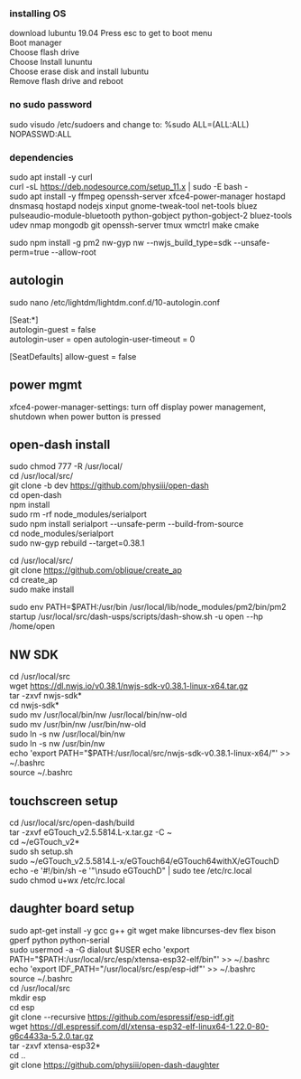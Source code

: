 ### installing OS
download lubuntu 19.04
Press esc to get to boot menu\
Boot manager\
Choose flash drive\
Choose Install lununtu\
Choose erase disk and install lubuntu\
Remove flash drive and reboot


### no sudo password
sudo visudo /etc/sudoers and change to: %sudo   ALL=(ALL:ALL) NOPASSWD:ALL

### dependencies
sudo apt install -y curl \
curl -sL https://deb.nodesource.com/setup_11.x | sudo -E bash - \
sudo apt install -y ffmpeg openssh-server xfce4-power-manager hostapd dnsmasq hostapd nodejs xinput gnome-tweak-tool net-tools bluez pulseaudio-module-bluetooth python-gobject python-gobject-2 bluez-tools udev nmap mongodb git openssh-server tmux wmctrl make cmake

sudo npm install -g pm2 nw-gyp nw --nwjs_build_type=sdk --unsafe-perm=true --allow-root

## autologin
sudo nano /etc/lightdm/lightdm.conf.d/10-autologin.conf

[Seat:*]\
autologin-guest = false\
autologin-user = open
autologin-user-timeout = 0

[SeatDefaults]
allow-guest = false

## power mgmt
xfce4-power-manager-settings: turn off display power management, shutdown when power button is pressed

## open-dash install
sudo chmod 777 -R /usr/local/  
cd /usr/local/src/  
git clone -b dev https://github.com/physiii/open-dash  
cd open-dash  
npm install  
sudo rm -rf node_modules/serialport  
sudo npm install serialport --unsafe-perm --build-from-source  
cd node_modules/serialport  
sudo nw-gyp rebuild --target=0.38.1  

cd /usr/local/src/  
git clone https://github.com/oblique/create_ap  
cd create_ap  
sudo make install  

sudo env PATH=$PATH:/usr/bin /usr/local/lib/node_modules/pm2/bin/pm2 startup /usr/local/src/dash-usps/scripts/dash-show.sh -u open --hp /home/open  

## NW SDK
cd /usr/local/src  
wget https://dl.nwjs.io/v0.38.1/nwjs-sdk-v0.38.1-linux-x64.tar.gz  
tar -zxvf nwjs-sdk*  
cd nwjs-sdk*  
sudo mv /usr/local/bin/nw /usr/local/bin/nw-old  
sudo mv /usr/bin/nw /usr/bin/nw-old  
sudo ln -s nw /usr/local/bin/nw  
sudo ln -s nw /usr/bin/nw  
echo 'export PATH="$PATH:/usr/local/src/nwjs-sdk-v0.38.1-linux-x64/"' >> ~/.bashrc  
source ~/.bashrc  

## touchscreen setup
cd /usr/local/src/open-dash/build  
tar -zxvf eGTouch_v2.5.5814.L-x.tar.gz -C ~  
cd ~/eGTouch_v2*  
sudo sh setup.sh  
sudo ~/eGTouch_v2.5.5814.L-x/eGTouch64/eGTouch64withX/eGTouchD  
echo -e '#!/bin/sh -e '"\nsudo eGTouchD" | sudo tee /etc/rc.local  
sudo chmod u+wx /etc/rc.local  

## daughter board setup
sudo apt-get install -y gcc g++ git wget make libncurses-dev flex bison gperf python python-serial  
sudo usermod -a -G dialout $USER  
echo 'export PATH="$PATH:/usr/local/src/esp/xtensa-esp32-elf/bin"' >> ~/.bashrc  
echo 'export IDF_PATH="/usr/local/src/esp/esp-idf"'  >> ~/.bashrc  
source ~/.bashrc  
cd /usr/local/src  
mkdir esp  
cd esp  
git clone --recursive https://github.com/espressif/esp-idf.git  
wget https://dl.espressif.com/dl/xtensa-esp32-elf-linux64-1.22.0-80-g6c4433a-5.2.0.tar.gz  
tar -zxvf xtensa-esp32*  
cd ..  
git clone https://github.com/physiii/open-dash-daughter  
